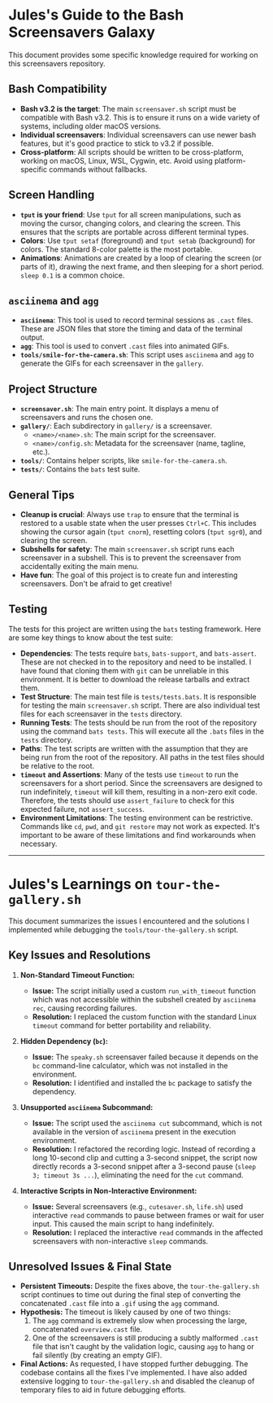 # Jules's Guide to the Bash Screensavers Galaxy

This document provides some specific knowledge required for working on this screensavers repository.

## Bash Compatibility

- **Bash v3.2 is the target**: The main `screensaver.sh` script must be compatible with Bash v3.2. This is to ensure it runs on a wide variety of systems, including older macOS versions.
- **Individual screensavers**: Individual screensavers can use newer bash features, but it's good practice to stick to v3.2 if possible.
- **Cross-platform**: All scripts should be written to be cross-platform, working on macOS, Linux, WSL, Cygwin, etc. Avoid using platform-specific commands without fallbacks.

## Screen Handling

- **`tput` is your friend**: Use `tput` for all screen manipulations, such as moving the cursor, changing colors, and clearing the screen. This ensures that the scripts are portable across different terminal types.
- **Colors**: Use `tput setaf` (foreground) and `tput setab` (background) for colors. The standard 8-color palette is the most portable.
- **Animations**: Animations are created by a loop of clearing the screen (or parts of it), drawing the next frame, and then sleeping for a short period. `sleep 0.1` is a common choice.

## `asciinema` and `agg`

- **`asciinema`**: This tool is used to record terminal sessions as `.cast` files. These are JSON files that store the timing and data of the terminal output.
- **`agg`**: This tool is used to convert `.cast` files into animated GIFs.
- **`tools/smile-for-the-camera.sh`**: This script uses `asciinema` and `agg` to generate the GIFs for each screensaver in the `gallery`.

## Project Structure

- **`screensaver.sh`**: The main entry point. It displays a menu of screensavers and runs the chosen one.
- **`gallery/`**: Each subdirectory in `gallery/` is a screensaver.
  - `<name>/<name>.sh`: The main script for the screensaver.
  - `<name>/config.sh`: Metadata for the screensaver (name, tagline, etc.).
- **`tools/`**: Contains helper scripts, like `smile-for-the-camera.sh`.
- **`tests/`**: Contains the `bats` test suite.

## General Tips

- **Cleanup is crucial**: Always use `trap` to ensure that the terminal is restored to a usable state when the user presses `Ctrl+C`. This includes showing the cursor again (`tput cnorm`), resetting colors (`tput sgr0`), and clearing the screen.
- **Subshells for safety**: The main `screensaver.sh` script runs each screensaver in a subshell. This is to prevent the screensaver from accidentally exiting the main menu.
- **Have fun**: The goal of this project is to create fun and interesting screensavers. Don't be afraid to get creative!

## Testing

The tests for this project are written using the `bats` testing framework. Here are some key things to know about the test suite:

- **Dependencies**: The tests require `bats`, `bats-support`, and `bats-assert`. These are not checked in to the repository and need to be installed. I have found that cloning them with `git` can be unreliable in this environment. It is better to download the release tarballs and extract them.
- **Test Structure**: The main test file is `tests/tests.bats`. It is responsible for testing the main `screensaver.sh` script. There are also individual test files for each screensaver in the `tests` directory.
- **Running Tests**: The tests should be run from the root of the repository using the command `bats tests`. This will execute all the `.bats` files in the `tests` directory.
- **Paths**: The test scripts are written with the assumption that they are being run from the root of the repository. All paths in the test files should be relative to the root.
- **`timeout` and Assertions**: Many of the tests use `timeout` to run the screensavers for a short period. Since the screensavers are designed to run indefinitely, `timeout` will kill them, resulting in a non-zero exit code. Therefore, the tests should use `assert_failure` to check for this expected failure, not `assert_success`.
- **Environment Limitations**: The testing environment can be restrictive. Commands like `cd`, `pwd`, and `git restore` may not work as expected. It's important to be aware of these limitations and find workarounds when necessary.

---

# Jules's Learnings on `tour-the-gallery.sh`

This document summarizes the issues I encountered and the solutions I implemented while debugging the `tools/tour-the-gallery.sh` script.

## Key Issues and Resolutions

1.  **Non-Standard Timeout Function:**
    *   **Issue:** The script initially used a custom `run_with_timeout` function which was not accessible within the subshell created by `asciinema rec`, causing recording failures.
    *   **Resolution:** I replaced the custom function with the standard Linux `timeout` command for better portability and reliability.

2.  **Hidden Dependency (`bc`):**
    *   **Issue:** The `speaky.sh` screensaver failed because it depends on the `bc` command-line calculator, which was not installed in the environment.
    *   **Resolution:** I identified and installed the `bc` package to satisfy the dependency.

3.  **Unsupported `asciinema` Subcommand:**
    *   **Issue:** The script used the `asciinema cut` subcommand, which is not available in the version of `asciinema` present in the execution environment.
    *   **Resolution:** I refactored the recording logic. Instead of recording a long 10-second clip and cutting a 3-second snippet, the script now directly records a 3-second snippet after a 3-second pause (`sleep 3; timeout 3s ...`), eliminating the need for the `cut` command.

4.  **Interactive Scripts in Non-Interactive Environment:**
    *   **Issue:** Several screensavers (e.g., `cutesaver.sh`, `life.sh`) used interactive `read` commands to pause between frames or wait for user input. This caused the main script to hang indefinitely.
    *   **Resolution:** I replaced the interactive `read` commands in the affected screensavers with non-interactive `sleep` commands.

## Unresolved Issues & Final State

*   **Persistent Timeouts:** Despite the fixes above, the `tour-the-gallery.sh` script continues to time out during the final step of converting the concatenated `.cast` file into a `.gif` using the `agg` command.
*   **Hypothesis:** The timeout is likely caused by one of two things:
    1.  The `agg` command is extremely slow when processing the large, concatenated `overview.cast` file.
    2.  One of the screensavers is still producing a subtly malformed `.cast` file that isn't caught by the validation logic, causing `agg` to hang or fail silently (by creating an empty GIF).
*   **Final Actions:** As requested, I have stopped further debugging. The codebase contains all the fixes I've implemented. I have also added extensive logging to `tour-the-gallery.sh` and disabled the cleanup of temporary files to aid in future debugging efforts.
 
 
 
 
 
